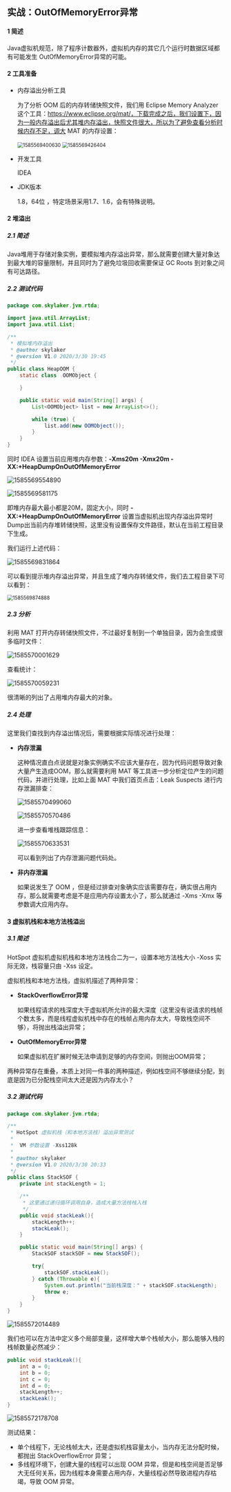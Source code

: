## 实战：OutOfMemoryError异常

#### 1 简述

Java虚拟机规范，除了程序计数器外，虚拟机内存的其它几个运行时数据区域都有可能发生 OutOfMemoryError异常的可能。

#### 2 工具准备

* 内存溢出分析工具

  为了分析 OOM 后的内存转储快照文件，我们用 Eclipse Memory Analyzer 这个工具：https://www.eclipse.org/mat/，下载完成之后，我们设置下，因为一般内存溢出后尤其堆内存溢出，快照文件很大，所以为了避免查看分析时候内存不足，调大 MAT 的内存设置：

  <img src="images.assets/1585569400630.png" alt="1585569400630" style="zoom:80%;" />

  <img src="images.assets/1585569426404.png" alt="1585569426404" style="zoom:80%;" />

* 开发工具

  IDEA

* JDK版本

  1.8，64位 ，特定场景采用1.7、1.6，会有特殊说明。

#### 2 堆溢出

##### 2.1 简述

Java堆用于存储对象实例，要模拟堆内存溢出异常，那么就需要创建大量对象达到最大堆的容量限制，并且同时为了避免垃圾回收需要保证 GC Roots 到对象之间有可达路径。

##### 2.2 测试代码

```java
package com.skylaker.jvm.rtda;

import java.util.ArrayList;
import java.util.List;

/**
 * 模拟堆内存溢出
 * @author skylaker
 * @version V1.0 2020/3/30 19:45
 */
public class HeapOOM {
    static class  OOMObject {

    }

    public static void main(String[] args) {
        List<OOMObject> list = new ArrayList<>();

        while (true) {
            list.add(new OOMObject());
        }
    }
}
```

同时 IDEA 设置当前应用堆内存参数：**-Xms20m  -Xmx20m  -XX:+HeapDumpOnOutOfMemoryError**

![1585569554890](images.assets/1585569554890.png)

![1585569581175](images.assets/1585569581175.png)

即堆内存最大最小都是20M，固定大小，同时  **-XX:+HeapDumpOnOutOfMemoryError** 设置当虚拟机出现内存溢出异常时Dump出当前内存堆转储快照，这里没有设置保存文件路径，默认在当前工程目录下生成。

我们运行上述代码：

![1585569831864](images.assets/1585569831864.png)

可以看到提示堆内存溢出异常，并且生成了堆内存转储文件，我们去工程目录下可以看到：

<img src="images.assets/1585569874888.png" alt="1585569874888" style="zoom:80%;" />

##### 2.3 分析

利用 MAT 打开内存转储快照文件，不过最好复制到一个单独目录，因为会生成很多临时文件：

![1585570001629](images.assets/1585570001629.png)

查看统计：

![1585570059231](images.assets/1585570059231.png)

很清晰的列出了占用堆内存最大的对象。

##### 2.4 处理

这里我们查找到内存溢出情况后，需要根据实际情况进行处理：

* **内存泄漏**

  这种情况直白点说就是对象实例确实不应该大量存在，因为代码问题导致对象大量产生造成OOM，那么就需要利用 MAT 等工具进一步分析定位产生的问题代码，并进行处理，比如上面 MAT 中我们首页点击：Leak Suspects 进行内存泄漏排查：

  ![1585570499060](images.assets/1585570499060.png)

  ![1585570570486](images.assets/1585570570486.png)

   

   进一步查看堆栈跟踪信息：

  ![1585570633531](images.assets/1585570633531.png)

   可以看到列出了内存泄漏问题代码处。

* **非内存泄漏**

  如果说发生了 OOM ，但是经过排查对象确实应该需要存在，确实很占用内存，那么就需要考虑是不是应用内存设置太小了，那么就通过 -Xms  -Xmx 等参数调大应用内存。

#### 3 虚拟机栈和本地方法栈溢出

##### 3.1 简述

HotSpot 虚拟机虚拟机栈和本地方法栈合二为一，设置本地方法栈大小 -Xoss 实际无效，栈容量只由 -Xss 设定。

虚拟机栈和本地方法栈，虚拟机描述了两种异常：

* **StackOverflowError异常**

  如果线程请求的栈深度大于虚拟机所允许的最大深度（这里没有说请求的栈帧个数太多，而是线程虚拟机栈中存在的栈帧占用内存太大，导致栈空间不够），将抛出栈溢出异常；

* **OutOfMemoryError异常**

  如果虚拟机在扩展时候无法申请到足够的内存空间，则抛出OOM异常；

两种异常存在重叠，本质上对同一件事的两种描述，例如栈空间不够继续分配，到底是因为已分配栈空间太大还是因为内存太小？

##### 3.2 测试代码

```java
package com.skylaker.jvm.rtda;

/**
 * HotSpot 虚拟机栈（和本地方法栈）溢出异常测试
 *
 *  VM 参数设置 -Xss128k
 *
 * @author skylaker
 * @version V1.0 2020/3/30 20:33
 */
public class StackSOF {
    private int stackLength = 1;

    /**
     * 这里通过递归循环调用自身，造成大量方法栈栈入栈
     */
    public void stackLeak(){
        stackLength++;
        stackLeak();
    }

    public static void main(String[] args) {
        StackSOF stackSOF = new StackSOF();

        try{
            stackSOF.stackLeak();
        } catch (Throwable e){
            System.out.println("当前栈深度：" + stackSOF.stackLength);
            throw e;
        }
    }
}
```

![1585572014489](images.assets/1585572014489.png)

我们也可以在方法中定义多个局部变量，这样增大单个栈帧大小，那么能够入栈的栈帧数量必然减少：

```java
public void stackLeak(){
    int a = 0;
    int b = 0;
    int c = 0;
    int d = 0;
    stackLength++;
    stackLeak();
}
```

![1585572178708](images.assets/1585572178708.png)



测试结果：

* 单个线程下，无论栈帧太大，还是虚拟机栈容量太小，当内存无法分配时候，都抛出 StackOverflowError 异常；
* 多线程环境下，创建大量的线程可以出现 OOM 异常，但是和栈空间是否足够大无任何关系，因为线程本身需要占用内存，大量线程必然导致进程内存枯竭，导致 OOM 异常。